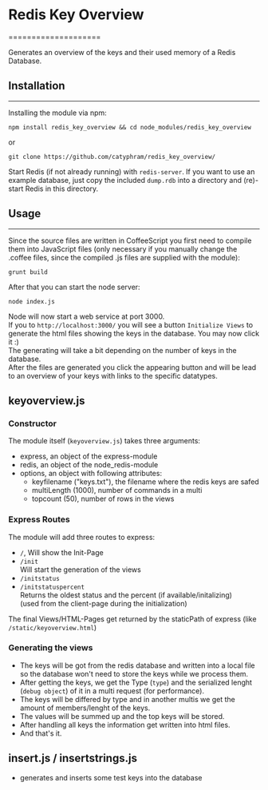 # Redis Key Overview
====================

Generates an overview of the keys and their used memory of a Redis Database.

## Installation
---------------
Installing the module via npm:

	npm install redis_key_overview && cd node_modules/redis_key_overview

or

	git clone https://github.com/catyphram/redis_key_overview/
	
	
Start Redis (if not already running) with `redis-server`. If you want to use an example database, just copy the included `dump.rdb` into a directory and (re)-start Redis in this directory.

	
## Usage
--------

Since the source files are written in CoffeeScript you first need to compile them into JavaScript files (only necessary if you manually change the .coffee files, since the compiled .js files are supplied with the module):

	grunt build

After that you can start the node server:

	node index.js

Node will now start a web service at port 3000.  
If you to `http://localhost:3000/` you will see a button `Initialize Views` to generate the html files showing the keys in the database. You may now click it :)  
The generating will take a bit depending on the number of keys in the database.  
After the files are generated you click the appearing button and will be lead to an overview of your keys with links to the specific datatypes.


## keyoverview.js

### Constructor

The module itself (`keyoverview.js`) takes three arguments:

* express, an object of the express-module
* redis, an object of the node_redis-module
* options, an object with following attributes:
	* keyfilename ("keys.txt"), the filename where the redis keys are safed
	* multiLength (1000), number of commands in a multi
	* topcount (50), number of rows in the views

### Express Routes

The module will add three routes to express:

* `/`, Will show the Init-Page
* `/init`  
Will start the generation of the views
* `/initstatus`
* `/initstatuspercent`  
Returns the oldest status and the percent (if available/initalizing)  
(used from the client-page during the initialization)  

The final Views/HTML-Pages get returned by the staticPath of express (like `/static/keyoverview.html`)

### Generating the views

* The keys will be got from the redis database and written into a local file so the database won't need to store the keys while we process them.  
* After getting the keys, we get the Type (`type`) and the serialized lenght (`debug object`) of it in a multi request (for performance).  
* The keys will be differed by type and in another multis we get the amount of members/lenght of the keys.  
* The values will be summed up and the top keys will be stored.  
* After handling all keys the information get written into html files.  
* And that's it.

## insert.js / insertstrings.js

* generates and inserts some test keys into the database